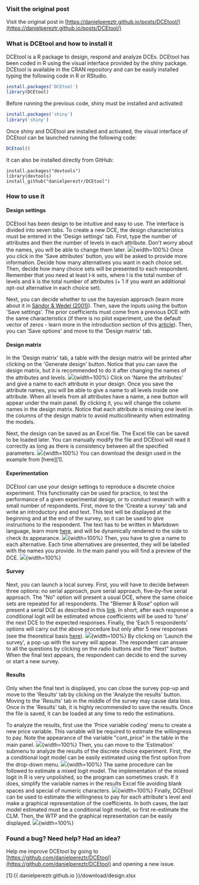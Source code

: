 ### Visit the original post
Visit the original post in [https://danielpereztr.github.io/posts/DCEtool/](https://danielpereztr.github.io/posts/DCEtool/)

### What is DCEtool and how to install it
DCEtool is a R package to design, respond and analyze DCEs. DCEtool has been coded in R using the visual interface provided by the shiny package. DCEtool is available in the CRAN repository and can be easily installed typing the following code in R or RStudio. 
```R
install.packages('DCEtool')
library(DCEtool)
```
Before running the previous code, shiny must be installed and activated:
```R
install.packages('shiny')
library('shiny')
```
Once shiny and DCEtool are installed and activated, the visual interface of DCEtool can be launched running the following code: 
```R
DCEtool()
```

It can also be installed directly from GitHub: 
``` 
install.packages("devtools")
library(devtools)
install_github("danielpereztr/DCEtool")
```

### How to use it

#### Design settings
DCEtool has been design to be intuitive and easy to use. The interface is divided into seven tabs. To create a new DCE, the design characteristics must be entered in the 'Design settings' tab. First, type the number of attributes and then the number of levels in each attribute. Don't worry about the names, you will be able to change them later. 
![](tutorial1.gif){width=100%}
Once you click in the 'Save attributes' button, you will be asked to provide more information. Decide how many alternatives you want in each choice set. Then, decide how many choice sets will be presented to each respondent. Remember that you need at least l-k sets, where l is the total number of levels and k is the total number of attributes (+ 1 if you want an additional opt-out alternative in each choice set).

Next, you can decide whether to use the bayesian approach (learn more about it in [Sándor & Wedel (2001)](https://doi.org/10.1509%2Fjmkr.38.4.430.18904)). Then, save the inputs using the button 'Save settings'. The prior coefficients must come from a previous DCE with the same characteristics (if there is no pilot experiment, use the default vector of zeros - learn more in the introduction section of this [article](https://doi.org/10.1016/j.jocm.2022.100357)). Then, you can 'Save options' and move to the 'Design matrix' tab. 

#### Design matrix
In the 'Design matrix' tab, a table with the design matrix will be printed after clicking on the 'Generate design' button. Notice that you can save the design matrix, but it is recommended to do it after changing the names of the attributes and levels. 
![](tutorial2.gif){width=100%}
Click on 'Name the attributes' and give a name to each attribute in your design. Once you save the attribute names, you will be able to give a name to all levels inside one attribute. When all levels from all attributes have a name, a new button will appear under the main panel. By clicking it, you will change the column names in the design matrix. Notice that each attribute is missing one level in the columns of the design matrix to avoid multicollinearity when estimating the models. 

Next, the design can be saved as an Excel file. The Excel file can be saved to be loaded later. You can manually modify the file and DCEtool will read it correctly as long as there is consistency between all the specified parameters.
![](tutorial3.gif){width=100%}
You can download the design used in the example from [here][1].

#### Experimentation
DCEtool can use your design settings to reproduce a discrete choice experiment. This functionality can be used for practice, to test the performance of a given experimental design, or to conduct research with a small number of respondents. First, move to the 'Create a survey' tab and write an introductory and end text. This text will be displayed at the beginning and at the end of the survey, so it can be used to give instructions to the respondent. The text has to be written in Markdown language, learn more [here](https://www.markdownguide.org/basic-syntax/), and will be dynamically rendered to the side to check its appearance. 
![](tutorial4.gif){width=100%}
Then, you have to give a name to each alternative. Each time alternatives are presented, they will be labelled with the names you provide. In the main panel you will find a preview of the DCE.
![](tutorial5.gif){width=100%}

#### Survey
Next, you can launch a local survey. First, you will have to decide between three options: no serial approach, pure serial approach, five-by-five serial approach. The "No" option will present a usual DCE, where the same choice sets are repeated for all respondents. The "Bliemer & Rose" option will present a serial DCE as described in this [link](https://doi.org/10.1108/9781849507738-006). In short, after each response a conditional logit will be estimated whose coefficients will be used to 'tune' the next DCE to the expected responses. Finally, the 'Each 5 respondents' options will carry out the above procedure but only after 5 new responses (see the theoretical basis [here](https://doi.org/10.1016/j.jocm.2022.100357)).
![](tutorial6.gif){width=100%}
By clicking on 'Launch the survey', a pop-up with the survey will appear. The respondent can answer to all the questions by clicking on the radio buttons and the "Next" button. When the final text appears, the respondent can decide to end the survey or start a new survey. 

#### Results
Only when the final text is displayed, you can close the survey pop-up and move to the 'Results' tab by clicking on the 'Analyze the results' button. Moving to the 'Results' tab in the middle of the survey may cause data loss. Once in the 'Results' tab, it is highly recommended to save the results. Once the file is saved, it can be loaded at any time to redo the estimations. 

To analyze the results, first use the 'Price variable coding' menu to create a new price variable. This variable will be required to estimate the willingness to pay. Note the appearance of the variable "cont_price" in the table in the main panel. 
![](tutorial7.gif){width=100%}
Then, you can move to the 'Estimation' submenu to analyze the results of the discrete choice experiment. First, the a conditional logit model can be easily estimated using the first option from the drop-down menu. 
![](tutorial8.gif){width=100%}
The same procedure can be followed to estimate a mixed logit model. The implementation of the mixed logit in R is very unpolished, so the program can sometimes crash. If it does, simplify the variable names in the results Excel file avoiding blank spaces and special of numeric characters. 
![](tutorial9.gif){width=100%}
Finally, DCEtool can be used to estimate the willingness to pay for each attribute's level and make a graphical representation of the coefficients. In both cases, the last model estimated must be a conditional logit model, so first re-estimate the CLM. Then, the WTP and the graphical representation can be easily displayed. 
![](tutorial10.gif){width=100%}

### Found a bug? Need help? Had an idea?
Help me improve DCEtool by going to [https://github.com/danielpereztr/DCEtool](https://github.com/danielpereztr/DCEtool) and opening a new issue. 

[1]:{{ danielpereztr.github.io }}/download/design.xlsx